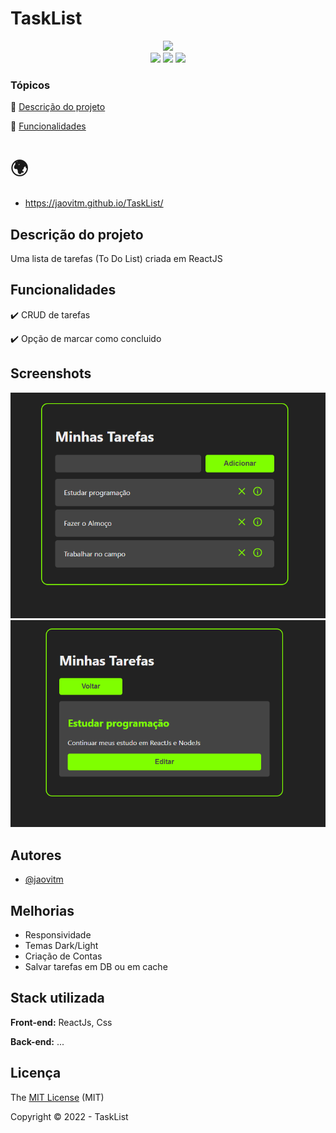 <h1>TaskList</h1> 

<p align="center">
  <img src="http://img.shields.io/static/v1?label=STATUS&message=CONCLUIDO&color=GREEN&style=for-the-badge"/> <br>
  <img src="https://img.shields.io/static/v1?label=react&message=framework&color=blue&style=for-the-badge&logo=REACT"/> 
  <img src="http://img.shields.io/static/v1?label=License&message=MIT&color=green&style=for-the-badge"/>
  <img src="http://img.shields.io/static/v1?label=TESTES&message=%3E50&color=GREEN&style=for-the-badge"/>
</p>

### Tópicos 

:small_blue_diamond: [Descrição do projeto](#descrição-do-projeto)

:small_blue_diamond: [Funcionalidades](#funcionalidades)

# 🌍

- https://jaovitm.github.io/TaskList/

## Descrição do projeto 

<p align="justify">
 Uma lista de tarefas (To Do List) criada em ReactJS
</p>

## Funcionalidades

:heavy_check_mark: CRUD de tarefas

:heavy_check_mark: Opção de marcar como concluido  


## Screenshots

<p align="center">
  <img src="https://github.com/jaovitm/TaskList/blob/d49b59515988ece3f9eef61fe46af304a10f95dc/TasksHome.png"/>
  <img src="https://github.com/jaovitm/TaskList/blob/d49b59515988ece3f9eef61fe46af304a10f95dc/TasksDetails.png"/>
</p>

## Autores

- [@jaovitm](https://www.github.com/jaovitm)


## Melhorias

- Responsividade
- Temas Dark/Light
- Criação de Contas
- Salvar tarefas em DB ou em cache

## Stack utilizada

**Front-end:** ReactJs, Css

**Back-end:** ...


## Licença 

The [MIT License]() (MIT)

Copyright :copyright: 2022 - TaskList
